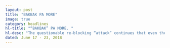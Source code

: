 ```yaml
---
layout: post
title: "BAKBAK PA MORE"
image: true
category: headlines
hl-title: "“BAKBAK” PA MORE. "
hl-desc: "The questionable re-blocking “attack” continues that even the Borjabridge in the Dauis junction is not being spared. An ordinary prudent man will immediately conclude that somebody is laughing all his way to the bank with these re-blocking projects. (Photo: Chris Seloterio FB account)"
dated: June 17 - 23, 2018
---
```


